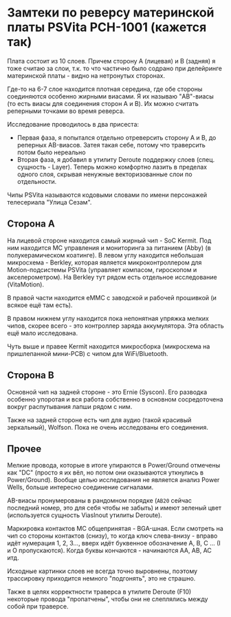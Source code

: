 # Замтеки по реверсу материнской платы PSVita PCH-1001 (кажется так)

Плата состоит из 10 слоев. Причем сторону A (лицевая) и B (задняя) я тоже считаю за слои, т.к. то что частично было содрано при делейринге материнской платы - видно на нетронутых сторонах.

Где-то на 6-7 слое находится плотная середина, где обе стороны соединяются особенно жирными виасами. Я их называю "AB"-виасы (то есть виасы для соединения сторон A и B).
Их можно считать реперными точками во время реверса.

Исследование проводилось в два присеста:
- Первая фаза, я попытался отдельно отреверсить сторону A и B, до реперных AB-виасов. Затея такая себе, потому что траверсить потом было нереально
- Вторая фаза, я добавил в утилиту Deroute поддержку слоев (спец. сущность - Layer). Теперь можно комфортно лазить в пределах одного слоя, скрывая ненужные векторизованные слои по отдельности.

Чипы PSVita называются кодовыми словами по имени персонажей телесериала "Улица Сезам".

## Сторона A

На лицевой стороне находится самый жирный чип - SoC Kermit. Под ним находится МС управления и мониторинга за питанием (Abby) (в полукерамическом коатинге). В левом углу находится небольшая микросхема - Berkley, которая 
является микроконтроллером для Motion-подсистемы PSVita (управляет компасом, гироскопом и акселерометром). На Berkley тут рядом есть отдельное исследование (VitaMotion).

В правой части находится eMMC с заводской и рабочей прошивкой (и всякое ещё там есть).

В правом нижнем углу находится пока непонятная упряжка мелких чипов, скорее всего - это контроллер заряда аккумулятора. Эта область ещё мало исследована.

Чуть выше и правее Kermit находится микросборка (микросхема на пришлепанной мини-PCB) с чипом для WiFi/Bluetooth.

## Сторона B

Основной чип на задней стороне - это Ernie (Syscon). Его разводка особенно упоротая и вся работа собственно в основном сосредоточена вокруг распутывания лапши рядом с ним.

Также на задней стороне есть чип для аудио (такой красивый зеркальный), Wolfson. Пока не очень исследованы его соединения.

## Прочее

Мелкие провода, которые в итоге упираются в Power/Ground отмечены как "DC" (просто я их вёл, но потом они оказываются уткнулись в Power/Ground).
Вообще целью исследования не является анализ Power Wells, больше интересно соединение сигналами.

AB-виасы пронумерованы в рандомном порядке (`AB20` сейчас последний номер, это для себя чтобы не забыть) и имеют зеленый цвет (используется сущность ViasInout утилиты Deroute).

Маркировка контактов МС общепринятая - BGA-шная. Если смотреть на чип со стороны контактов (снизу), то когда ключ слева-внизу - вправо идёт нумерация 1, 2, 3..., вверх идёт буквенное
обозначение A, B, C ... (I и O пропускаются). Когда буквы кончаются - начинаются AA, AB, AC итд.

Исходные картинки слоев не всегда точно выровнены, поэтому трассировку приходится немного "подгонять", это не страшно.

Также в целях корректности траверса в утилите Deroute (F10) некоторые провода "пропатчены", чтобы они не слеплялись между собой при траверсе.
